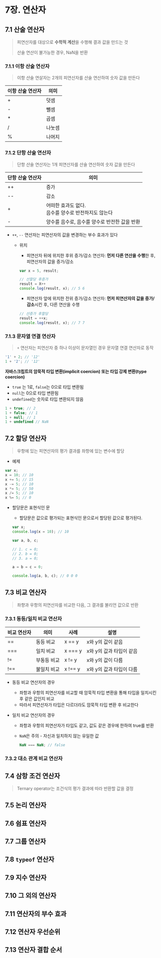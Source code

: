 # 7장. 연산자

## 7.1 산술 연산자

> 피연산자를 대상으로 **수학적 계산**을 수행해 결과 값을 만드는 것
>
> 산술 연산이 불가능한 경우, NaN을 반환

### 7.1.1 이항 산술 연산자

> 이항 산술 연살자는 2개의 피연산자를 산술 연산하여 숫자 값을 만든다

| 이항 산술 연산자 | 의미   |
| ---------------- | ------ |
| +                | 덧셈   |
| -                | 뺄셈   |
| *                | 곱셈   |
| /                | 나눗셈 |
| %                | 나머지 |



### 7.1.2 단항 산술 연산자

> 단항 산술 연산자는 1개 피연산자를 산술 연산하여 숫자 값을 만든다

| 단항 산술 연산자 | 의미                                                      |
| ---------------- | --------------------------------------------------------- |
| ++               | 증가                                                      |
| --               | 감소                                                      |
| +                | 어떠한 효과도 없다. <br />음수를 양수로 반전하지도 않는다 |
| -                | 양수를 음수로, 음수를 양수로 반전한 값을 반환             |

- `++`, `--` 연산자는 피연산자의 값을 변경하는 부수 효과가 있다

  - 위치

    - 피연산자 뒤에 위치한 후위 증가/감소 연산자: **먼저 다른 연산을 수행**한 후, 피연산자의 값을 증가/감소

    ```javascript
    var x = 5, result;
    
    // 선할당 후증가
    result = X++
    console.log(result, x); // 5 6
    ```

    - 피연산자 앞에 위치한 전위 증가/감소 연산자: **먼저 피연산자의 값을 증가/감소**시킨 후, 다른 연산을 수행

    ```javascript
    // 선증가 후할당
    result = ++x;
    console.log(result, x); // 7 7
    ```



### 7.1.3 문자열 연결 연산자

> `+` 연산자는 피연산자 중 하나 이상이 문자열인 경우 문자열 연결 연산자로 동작

```javascript
'1' + 2; // '12'
1 + '2'; // '12'
```

**자바스크립트의 암묵적 타입 변환(implicit coercion) 또는 타입 강제 변환(type coercion)**

- `true` 는 1로, `false`는 0으로 타입 변환됨
- `null`는 0으로 타입 변환됨
- `undefined`는 숫자로 타입 변환되지 않음

```javascript
1 + true; // 2
1 + false; // 1
1 + null; // 1
1 + undefined // NaN
```





## 7.2 할당 연산자

> 우항에 있는 피연산자의 평가 결과를 좌항에 있는 변수에 할당

- 예제

```javascript
var x;
x = 10; // 10
x += 5; // 15
x -= 5; // 10
x *= 5; // 50
x /= 5; // 10
x %= 5; // 0
```

- 할당문은 표현식인 문

  - 할당문은 값으로 평가되는 표현식인 문으로서 할당된 값으로 평가된다. 

  ```javascript
  var x;
  console.log(x = 10); // 10
  ```

  ```javascript
  var a, b, c;
  
  // 1. c = 0;
  // 2. b = 0;
  // 3. a = 0;
  
  a = b = c = 0;
  
  console.log(a, b, c); // 0 0 0
  ```



## 7.3 비교 연산자

> 좌향과 우항의 피연산자를 비교한 다음, 그 결과를 불리언 값으로 반환

### 7.3.1 동등/일치 비교 연산자

| 비교 연산자 | 의미        | 사례    | 설명                     |
| ----------- | ----------- | ------- | ------------------------ |
| ==          | 동등 비교   | x == y  | x와 y의 값이 같음        |
| ===         | 일치 비교   | x === y | x와 y의 값과 타입이 같음 |
| !=          | 부동등 비교 | x != y  | x와 y의 값이 다름        |
| !==         | 불일치 비교 | x !== y | x와 y의 값과 타입이 다름 |

- 동등 비교 연산자의 경우

  - 좌항과 우항의 피연산자를 비교할 때 암묵적 타입 변환을 통해 타입을 일치시킨 후 같은 값인지 비교
  - 따라서 피연산자가 타입은 다르더라도 암묵적 타입 변환 후 비교한다

- 일치 비교 연산자의 경우

  - 좌항과 우항의 피연산자가 타입도 같고, 값도 같은 경우에 한하여 true를 반환

  - `NaN`은 주의 - 자신과 일치하지 않는 유일한 값

    ```javascript
    NaN === NaN; // false
    ```

### 7.3.2 대소 관계 비교 연산자



## 7.4 삼항 조건 연산자

> Ternary operator는 조건식의 평가 결과에 따라 반환할 값을 결정



## 7.5 논리 연산자

## 7.6 쉼표 연산자

## 7.7 그룹 연산자

## 7.8 `typeof` 연산자

## 7.9 지수 연산자

## 7.10 그 외의 연산자

## 7.11 연산자의 부수 효과

## 7.12 연산자 우선순위

## 7.13 연산자 결합 순서